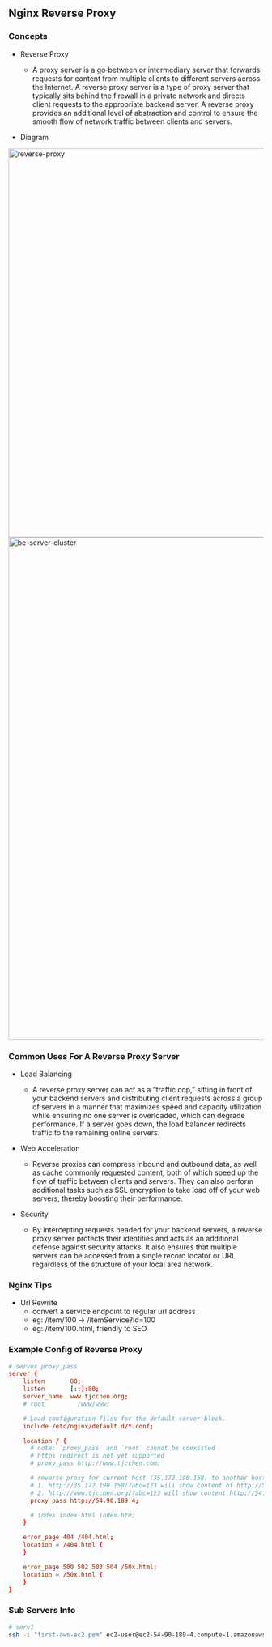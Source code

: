 ## Nginx Reverse Proxy

### Concepts

- Reverse Proxy
  - A proxy server is a go‑between or intermediary server that forwards requests for content from multiple clients to different servers across the Internet. A reverse proxy server is a type of proxy server that typically sits behind the firewall in a private network and directs client requests to the appropriate backend server. A reverse proxy provides an additional level of abstraction and control to ensure the smooth flow of network traffic between clients and servers.
 
- Diagram

<img width="768" alt="reverse-proxy" src="https://github.com/tjcchen/nginx-best-practice/assets/6133656/b3036472-28f6-498c-9598-e7259bfbe986">


<img width="993" alt="be-server-cluster" src="https://github.com/tjcchen/nginx-best-practice/assets/6133656/7adf1a42-45d0-4cb4-9b2d-21949e642980">


### Common Uses For A Reverse Proxy Server

- Load Balancing
  - A reverse proxy server can act as a “traffic cop,” sitting in front of your backend servers and distributing client requests across a group of servers in a manner that maximizes speed and capacity utilization while ensuring no one server is overloaded, which can degrade performance. If a server goes down, the load balancer redirects traffic to the remaining online servers.

- Web Acceleration
  - Reverse proxies can compress inbound and outbound data, as well as cache commonly requested content, both of which speed up the flow of traffic between clients and servers. They can also perform additional tasks such as SSL encryption to take load off of your web servers, thereby boosting their performance.

- Security
  - By intercepting requests headed for your backend servers, a reverse proxy server protects their identities and acts as an additional defense against security attacks. It also ensures that multiple servers can be accessed from a single record locator or URL regardless of the structure of your local area network.

### Nginx Tips

- Url Rewrite
  - convert a service endpoint to regular url address
  - eg: /item/100 -> /itemService?id=100
  - eg: /item/100.html, friendly to SEO


### Example Config of Reverse Proxy
```conf
# server proxy_pass
server {
    listen       80;
    listen       [::]:80;
    server_name  www.tjcchen.org;
    # root         /www/www;

    # Load configuration files for the default server block.
    include /etc/nginx/default.d/*.conf;

    location / {
      # note: `proxy_pass` and `root` cannot be coexisted
      # https redirect is not yet supported
      # proxy_pass http://www.tjcchen.com;

      # reverse proxy for current host (35.172.190.158) to another host (54.90.189.4)
      # 1. http://35.172.190.158/?abc=123 will show content of http://54.90.189.4
      # 2. http://www.tjcchen.org/?abc=123 will show content http://54.90.189.4 as well
      proxy_pass http://54.90.189.4;

      # index index.html index.htm;
    }

    error_page 404 /404.html;
    location = /404.html {
    }

    error_page 500 502 503 504 /50x.html;
    location = /50x.html {
    }
}
```

### Sub Servers Info
```bash
# serv1
ssh -i "first-aws-ec2.pem" ec2-user@ec2-54-90-189-4.compute-1.amazonaws.com


```

